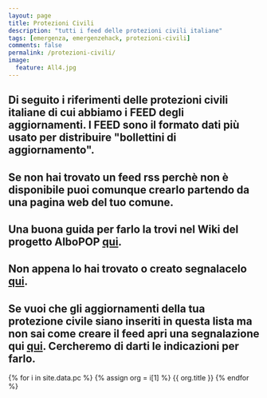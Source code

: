 ```yaml
---
layout: page
title: Protezioni Civili
description: "tutti i feed delle protezioni civili italiane"
tags: [emergenza, emergenzehack, protezioni-civili]
comments: false
permalink: /protezioni-civili/
image:
  feature: All4.jpg
---
```


## Di seguito i riferimenti delle protezioni civili italiane di cui abbiamo i FEED degli aggiornamenti. I FEED sono il formato dati più usato per distribuire "bollettini di aggiornamento". ##

## Se non hai trovato un feed rss perchè non è disponibile puoi comunque crearlo partendo da una pagina web del tuo comune. ##

## Una buona guida per farlo la trovi nel Wiki del progetto AlboPOP [qui](https://github.com/aborruso/albo-pop/wiki/Strumenti). ##

## Non appena lo hai trovato o creato segnalacelo [qui](https://github.com/emergenzehack/emergenzeHack.github.io/issues/new?title=%5Bfeed%20pc%5D). ##

## Se vuoi che gli aggiornamenti della tua protezione civile siano inseriti in questa lista ma non sai come creare il feed apri una segnalazione qui [qui](https://github.com/emergenzehack/emergenzeHack.github.io/issues/new). Cercheremo di darti le indicazioni per farlo. ##

{% for i in site.data.pc %}
{% assign org = i[1] %}
  {{ org.title }}
{% endfor %}
